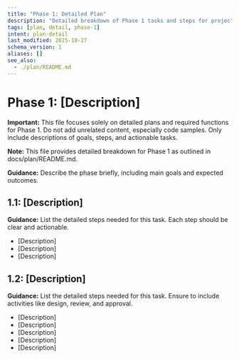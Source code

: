 ```yaml
---
title: "Phase 1: Detailed Plan"
description: "Detailed breakdown of Phase 1 tasks and steps for project implementation."
tags: [plan, detail, phase-1]
intent: plan-detail
last_modified: 2025-10-27
schema_version: 1
aliases: []
see_also:
  - ./plan/README.md
---
```

# Phase 1: [Description]

**Important:** This file focuses solely on detailed plans and required functions for Phase 1. Do not add unrelated content, especially code samples. Only include descriptions of goals, steps, and actionable tasks.

**Note:** This file provides detailed breakdown for Phase 1 as outlined in docs/plan/README.md.

**Guidance:** Describe the phase briefly, including main goals and expected outcomes.

## 1.1: [Description]

**Guidance:** List the detailed steps needed for this task. Each step should be clear and actionable.

- [Description]
- [Description]
- [Description]

## 1.2: [Description]

**Guidance:** List the detailed steps needed for this task. Ensure to include activities like design, review, and approval.

- [Description]
- [Description]
- [Description]
- [Description]
- [Description]
